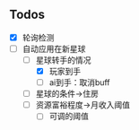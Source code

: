 ## Todos

 - [x] 轮询检测
 - [ ] 自动应用在新星球
   - [ ] 星球转手的情况
     - [x] 玩家到手
     - [ ] ai到手：取消buff
   - [ ] 星球的条件->住房
   - [ ] 资源富裕程度->月收入阈值
     - [ ] 可调的阈值